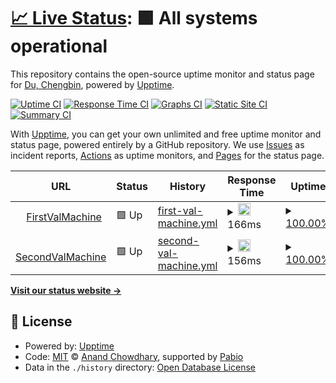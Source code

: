 # [📈 Live Status](https://dcb9.github.io/vigilant-happiness): <!--live status--> **🟩 All systems operational**

This repository contains the open-source uptime monitor and status page for [Du, Chengbin](https://dcb9.github.io), powered by [Upptime](https://github.com/upptime/upptime).

[![Uptime CI](https://github.com/dcb9/vigilant-happiness/workflows/Uptime%20CI/badge.svg)](https://github.com/dcb9/vigilant-happiness/actions?query=workflow%3A%22Uptime+CI%22)
[![Response Time CI](https://github.com/dcb9/vigilant-happiness/workflows/Response%20Time%20CI/badge.svg)](https://github.com/dcb9/vigilant-happiness/actions?query=workflow%3A%22Response+Time+CI%22)
[![Graphs CI](https://github.com/dcb9/vigilant-happiness/workflows/Graphs%20CI/badge.svg)](https://github.com/dcb9/vigilant-happiness/actions?query=workflow%3A%22Graphs+CI%22)
[![Static Site CI](https://github.com/dcb9/vigilant-happiness/workflows/Static%20Site%20CI/badge.svg)](https://github.com/dcb9/vigilant-happiness/actions?query=workflow%3A%22Static+Site+CI%22)
[![Summary CI](https://github.com/dcb9/vigilant-happiness/workflows/Summary%20CI/badge.svg)](https://github.com/dcb9/vigilant-happiness/actions?query=workflow%3A%22Summary+CI%22)

With [Upptime](https://upptime.js.org), you can get your own unlimited and free uptime monitor and status page, powered entirely by a GitHub repository. We use [Issues](https://github.com/dcb9/vigilant-happiness/issues) as incident reports, [Actions](https://github.com/dcb9/vigilant-happiness/actions) as uptime monitors, and [Pages](https://dcb9.github.io/vigilant-happiness) for the status page.

<!--start: status pages-->
<!-- This summary is generated by Upptime (https://github.com/upptime/upptime) -->
<!-- Do not edit this manually, your changes will be overwritten -->
<!-- prettier-ignore -->
| URL | Status | History | Response Time | Uptime |
| --- | ------ | ------- | ------------- | ------ |
| <img alt="" src="https://icons.duckduckgo.com/ip3/null.ico" height="13"> [FirstValMachine](161.97.164.135) | 🟩 Up | [first-val-machine.yml](https://github.com/dcb9/vigilant-happiness/commits/HEAD/history/first-val-machine.yml) | <details><summary><img alt="Response time graph" src="./graphs/first-val-machine/response-time-week.png" height="20"> 166ms</summary><br><a href="https://dcb9.github.io/vigilant-happiness/history/first-val-machine"><img alt="Response time 166" src="https://img.shields.io/endpoint?url=https%3A%2F%2Fraw.githubusercontent.com%2Fdcb9%2Fvigilant-happiness%2FHEAD%2Fapi%2Ffirst-val-machine%2Fresponse-time.json"></a><br><a href="https://dcb9.github.io/vigilant-happiness/history/first-val-machine"><img alt="24-hour response time 166" src="https://img.shields.io/endpoint?url=https%3A%2F%2Fraw.githubusercontent.com%2Fdcb9%2Fvigilant-happiness%2FHEAD%2Fapi%2Ffirst-val-machine%2Fresponse-time-day.json"></a><br><a href="https://dcb9.github.io/vigilant-happiness/history/first-val-machine"><img alt="7-day response time 166" src="https://img.shields.io/endpoint?url=https%3A%2F%2Fraw.githubusercontent.com%2Fdcb9%2Fvigilant-happiness%2FHEAD%2Fapi%2Ffirst-val-machine%2Fresponse-time-week.json"></a><br><a href="https://dcb9.github.io/vigilant-happiness/history/first-val-machine"><img alt="30-day response time 166" src="https://img.shields.io/endpoint?url=https%3A%2F%2Fraw.githubusercontent.com%2Fdcb9%2Fvigilant-happiness%2FHEAD%2Fapi%2Ffirst-val-machine%2Fresponse-time-month.json"></a><br><a href="https://dcb9.github.io/vigilant-happiness/history/first-val-machine"><img alt="1-year response time 166" src="https://img.shields.io/endpoint?url=https%3A%2F%2Fraw.githubusercontent.com%2Fdcb9%2Fvigilant-happiness%2FHEAD%2Fapi%2Ffirst-val-machine%2Fresponse-time-year.json"></a></details> | <details><summary><a href="https://dcb9.github.io/vigilant-happiness/history/first-val-machine">100.00%</a></summary><a href="https://dcb9.github.io/vigilant-happiness/history/first-val-machine"><img alt="All-time uptime 100.00%" src="https://img.shields.io/endpoint?url=https%3A%2F%2Fraw.githubusercontent.com%2Fdcb9%2Fvigilant-happiness%2FHEAD%2Fapi%2Ffirst-val-machine%2Fuptime.json"></a><br><a href="https://dcb9.github.io/vigilant-happiness/history/first-val-machine"><img alt="24-hour uptime 100.00%" src="https://img.shields.io/endpoint?url=https%3A%2F%2Fraw.githubusercontent.com%2Fdcb9%2Fvigilant-happiness%2FHEAD%2Fapi%2Ffirst-val-machine%2Fuptime-day.json"></a><br><a href="https://dcb9.github.io/vigilant-happiness/history/first-val-machine"><img alt="7-day uptime 100.00%" src="https://img.shields.io/endpoint?url=https%3A%2F%2Fraw.githubusercontent.com%2Fdcb9%2Fvigilant-happiness%2FHEAD%2Fapi%2Ffirst-val-machine%2Fuptime-week.json"></a><br><a href="https://dcb9.github.io/vigilant-happiness/history/first-val-machine"><img alt="30-day uptime 100.00%" src="https://img.shields.io/endpoint?url=https%3A%2F%2Fraw.githubusercontent.com%2Fdcb9%2Fvigilant-happiness%2FHEAD%2Fapi%2Ffirst-val-machine%2Fuptime-month.json"></a><br><a href="https://dcb9.github.io/vigilant-happiness/history/first-val-machine"><img alt="1-year uptime 100.00%" src="https://img.shields.io/endpoint?url=https%3A%2F%2Fraw.githubusercontent.com%2Fdcb9%2Fvigilant-happiness%2FHEAD%2Fapi%2Ffirst-val-machine%2Fuptime-year.json"></a></details>
| <img alt="" src="https://icons.duckduckgo.com/ip3/null.ico" height="13"> [SecondValMachine](194.163.180.0) | 🟩 Up | [second-val-machine.yml](https://github.com/dcb9/vigilant-happiness/commits/HEAD/history/second-val-machine.yml) | <details><summary><img alt="Response time graph" src="./graphs/second-val-machine/response-time-week.png" height="20"> 156ms</summary><br><a href="https://dcb9.github.io/vigilant-happiness/history/second-val-machine"><img alt="Response time 156" src="https://img.shields.io/endpoint?url=https%3A%2F%2Fraw.githubusercontent.com%2Fdcb9%2Fvigilant-happiness%2FHEAD%2Fapi%2Fsecond-val-machine%2Fresponse-time.json"></a><br><a href="https://dcb9.github.io/vigilant-happiness/history/second-val-machine"><img alt="24-hour response time 156" src="https://img.shields.io/endpoint?url=https%3A%2F%2Fraw.githubusercontent.com%2Fdcb9%2Fvigilant-happiness%2FHEAD%2Fapi%2Fsecond-val-machine%2Fresponse-time-day.json"></a><br><a href="https://dcb9.github.io/vigilant-happiness/history/second-val-machine"><img alt="7-day response time 156" src="https://img.shields.io/endpoint?url=https%3A%2F%2Fraw.githubusercontent.com%2Fdcb9%2Fvigilant-happiness%2FHEAD%2Fapi%2Fsecond-val-machine%2Fresponse-time-week.json"></a><br><a href="https://dcb9.github.io/vigilant-happiness/history/second-val-machine"><img alt="30-day response time 156" src="https://img.shields.io/endpoint?url=https%3A%2F%2Fraw.githubusercontent.com%2Fdcb9%2Fvigilant-happiness%2FHEAD%2Fapi%2Fsecond-val-machine%2Fresponse-time-month.json"></a><br><a href="https://dcb9.github.io/vigilant-happiness/history/second-val-machine"><img alt="1-year response time 156" src="https://img.shields.io/endpoint?url=https%3A%2F%2Fraw.githubusercontent.com%2Fdcb9%2Fvigilant-happiness%2FHEAD%2Fapi%2Fsecond-val-machine%2Fresponse-time-year.json"></a></details> | <details><summary><a href="https://dcb9.github.io/vigilant-happiness/history/second-val-machine">100.00%</a></summary><a href="https://dcb9.github.io/vigilant-happiness/history/second-val-machine"><img alt="All-time uptime 100.00%" src="https://img.shields.io/endpoint?url=https%3A%2F%2Fraw.githubusercontent.com%2Fdcb9%2Fvigilant-happiness%2FHEAD%2Fapi%2Fsecond-val-machine%2Fuptime.json"></a><br><a href="https://dcb9.github.io/vigilant-happiness/history/second-val-machine"><img alt="24-hour uptime 100.00%" src="https://img.shields.io/endpoint?url=https%3A%2F%2Fraw.githubusercontent.com%2Fdcb9%2Fvigilant-happiness%2FHEAD%2Fapi%2Fsecond-val-machine%2Fuptime-day.json"></a><br><a href="https://dcb9.github.io/vigilant-happiness/history/second-val-machine"><img alt="7-day uptime 100.00%" src="https://img.shields.io/endpoint?url=https%3A%2F%2Fraw.githubusercontent.com%2Fdcb9%2Fvigilant-happiness%2FHEAD%2Fapi%2Fsecond-val-machine%2Fuptime-week.json"></a><br><a href="https://dcb9.github.io/vigilant-happiness/history/second-val-machine"><img alt="30-day uptime 100.00%" src="https://img.shields.io/endpoint?url=https%3A%2F%2Fraw.githubusercontent.com%2Fdcb9%2Fvigilant-happiness%2FHEAD%2Fapi%2Fsecond-val-machine%2Fuptime-month.json"></a><br><a href="https://dcb9.github.io/vigilant-happiness/history/second-val-machine"><img alt="1-year uptime 100.00%" src="https://img.shields.io/endpoint?url=https%3A%2F%2Fraw.githubusercontent.com%2Fdcb9%2Fvigilant-happiness%2FHEAD%2Fapi%2Fsecond-val-machine%2Fuptime-year.json"></a></details>

<!--end: status pages-->

[**Visit our status website →**](https://dcb9.github.io/vigilant-happiness)

## 📄 License

- Powered by: [Upptime](https://github.com/upptime/upptime)
- Code: [MIT](./LICENSE) © [Anand Chowdhary](https://anandchowdhary.com), supported by [Pabio](https://pabio.com)
- Data in the `./history` directory: [Open Database License](https://opendatacommons.org/licenses/odbl/1-0/)
